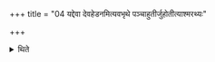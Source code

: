 +++
title = "04 यद्देवा देवहेडनमित्यवभृथे पञ्चाहुतीर्जुहोतीत्याश्मरथ्यः"

+++

<details><summary>थिते</summary>

यद्देवा देवहेडनमित्यवभृथे पञ्चाहुतीर्जुहोतीत्याश्मरथ्यः । आहवनीये हूयेरन्नित्यालेखनः ४
</details>

